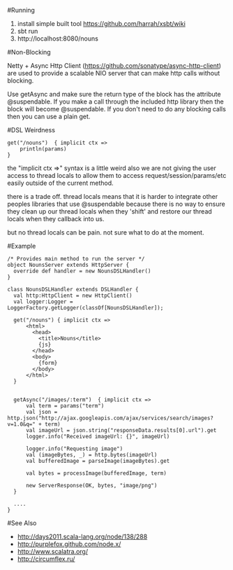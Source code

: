 #Running

1. install simple built tool https://github.com/harrah/xsbt/wiki
2. sbt run
3. http://localhost:8080/nouns

#Non-Blocking

Netty + Async Http Client (https://github.com/sonatype/async-http-client) are used to provide a scalable NIO server that can make 
http calls without blocking.

Use getAsync and make sure the return type of the block has the attribute @suspendable. If you make a call through the included
http library then the block will become @suspendable. If you don't need to do any blocking calls then you can use a plain
get.

#DSL Weirdness

    get("/nouns")  { implicit ctx =>
        println(params)
    }


the "implicit ctx =>" syntax is a little weird also we are not giving the user access to thread locals to allow them to access request/session/params/etc easily outside of the current method. 

there is a trade off. thread locals means that it is harder to integrate other peoples libraries that use @suspendable because there is no way to ensure they clean up our thread locals when they 'shift' and restore our thread locals when they callback into us. 

but no thread locals can be pain. not sure what to do at the moment.

#Example

    /* Provides main method to run the server */
    object NounsServer extends HttpServer {
      override def handler = new NounsDSLHandler()
    }

    class NounsDSLHandler extends DSLHandler {
      val http:HttpClient = new HttpClient()
      val logger:Logger = LoggerFactory.getLogger(classOf[NounsDSLHandler]);

      get("/nouns") { implicit ctx =>
          <html>
            <head>
              <title>Nouns</title>
              {js}
            </head>
            <body>
              {form}
            </body>
          </html>
      }

 
      getAsync("/images/:term")  { implicit ctx =>
          val term = params("term")
          val json = http.json("http://ajax.googleapis.com/ajax/services/search/images?v=1.0&q=" + term)
          val imageUrl = json.string("responseData.results[0].url").get
          logger.info("Received imageUrl: {}", imageUrl)

          logger.info("Requesting image")
          val (imageBytes, _) = http.bytes(imageUrl)
          val bufferedImage = parseImage(imageBytes).get

          val bytes = processImage(bufferedImage, term)
         
          new ServerResponse(OK, bytes, "image/png")
      }

      ....
    }

#See Also
* http://days2011.scala-lang.org/node/138/288
* http://purplefox.github.com/node.x/
* http://www.scalatra.org/
* http://circumflex.ru/
